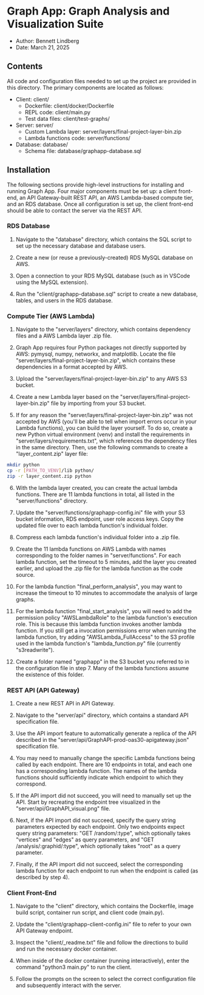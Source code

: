 # Graph App: Graph Analysis and Visualization Suite

- Author: Bennett Lindberg
- Date: March 21, 2025

## Contents

All code and configuration files needed to set up the project are provided in this directory. The primary components are located as follows:

- Client: client/
    - Dockerfile: client/docker/Dockerfile
    - REPL code: client/main.py
    - Test data files: client/test-graphs/
- Server: server/
    - Custom Lambda layer: server/layers/final-project-layer-bin.zip
    - Lambda functions code: server/functions/
- Database: database/
    - Schema file: database/graphapp-database.sql

## Installation

The following sections provide high-level instructions for installing and running Graph App. Four major components must be set up: a client front-end, an API Gateway-built REST API, an AWS Lambda-based compute tier, and an RDS database. Once all configuration is set up, the client front-end should be able to contact the server via the REST API.

### RDS Database

1. Navigate to the "database" directory, which contains the SQL script to set up the necessary database and database users.

2. Create a new (or reuse a previously-created) RDS MySQL database on AWS.

3. Open a connection to your RDS MySQL database (such as in VSCode using the MySQL extension).

4. Run the "client/graphapp-database.sql" script to create a new database, tables, and users in the RDS database.

### Compute Tier (AWS Lambda)

1. Navigate to the "server/layers" directory, which contains dependency files and a AWS Lambda layer .zip file.

2. Graph App requires four Python packages not directly supported by AWS: pymysql, numpy, networkx, and matplotlib. Locate the file "server/layers/final-project-layer-bin.zip", which contains these dependencies in a format accepted by AWS.

3. Upload the "server/layers/final-project-layer-bin.zip" to any AWS S3 bucket.

4. Create a new Lambda layer based on the "server/layers/final-project-layer-bin.zip" file by importing from your S3 bucket.

5. If for any reason the "server/layers/final-project-layer-bin.zip" was not accepted by AWS (you'll be able to tell when import errors occur in your Lambda functions), you can build the layer yourself. To do so, create a new Python virtual environment (venv) and install the requirements in "server/layers/requirements.txt", which references the dependency files in the same directory. Then, use the following commands to create a "layer_content.zip" layer file:

```bash
mkdir python
cp -r [PATH_TO_VENV]/lib python/
zip -r layer_content.zip python
```

6. With the lambda layer created, you can create the actual lambda functions. There are 11 lambda functions in total, all listed in the "server/functions" directory.

7. Update the "server/functions/graphapp-config.ini" file with your S3 bucket information, RDS endpoint, user role access keys. Copy the updated file over to each lambda function's individual folder.

8. Compress each lambda function's individual folder into a .zip file.

9. Create the 11 lambda functions on AWS Lambda with names corresponding to the folder names in "server/functions". For each lambda function, set the timeout to 5 minutes, add the layer you created earlier, and upload the .zip file for the lambda function as the code source.

10. For the lambda function "final_perform_analysis", you may want to increase the timeout to 10 minutes to accommodate the analysis of large graphs.

11. For the lambda function "final_start_analysis", you will need to add the permission policy "AWSLambdaRole" to the lambda function's execution role. This is because this lambda function invokes another lambda function. If you still get a invocation permissions error when running the lambda function, try adding "AWSLambda_FullAccess" to the S3 profile used in the lambda function's "lambda_function.py" file (currently "s3readwrite").

12. Create a folder named "graphapp" in the S3 bucket you referred to in the configuration file in step 7. Many of the lambda functions assume the existence of this folder.

### REST API (API Gateway)

1. Create a new REST API in API Gateway.

2. Navigate to the "server/api" directory, which contains a standard API specification file.

3. Use the API import feature to automatically generate a replica of the API described in the "server/api/GraphAPI-prod-oas30-apigateway.json" specification file.

4. You may need to manually change the specific Lambda functions being called by each endpoint. There are 10 endpoints in total, and each one has a corresponding lambda function. The names of the lambda functions should sufficiently indicate which endpoint to which they correspond.

5. If the API import did not succeed, you will need to manually set up the API. Start by recreating the endpoint tree visualized in the "server/api/GraphAPI_visual.png" file.

6. Next, if the API import did not succeed, specify the query string parameters expected by each endpoint. Only two endpoints expect query string parameters: "GET /random/:type", which optionally takes "vertices" and "edges" as query parameters, and "GET /analysis/:graphid/:type", which optionally takes "root" as a query parameter.

7. Finally, if the API import did not succeed, select the corresponding lambda function for each endpoint to run when the endpoint is called (as described by step 4). 

### Client Front-End

1. Navigate to the "client" directory, which contains the Dockerfile, image build script, container run script, and client code (main.py).

2. Update the "client/graphapp-client-config.ini" file to refer to your own API Gateway endpoint.

3. Inspect the "client/_readme.txt" file and follow the directions to build and run the necessary docker container.

4. When inside of the docker container (running interactively), enter the command "python3 main.py" to run the client.

5. Follow the prompts on the screen to select the correct configuration file and subsequently interact with the server.
